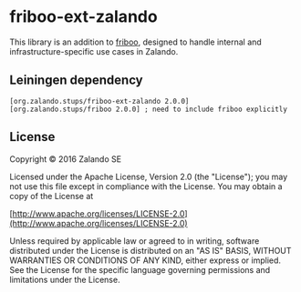 # friboo-ext-zalando

This library is an addition to [friboo](https://github.com/zalando/friboo), designed to handle internal and infrastructure-specific use cases in Zalando.

## Leiningen dependency

    [org.zalando.stups/friboo-ext-zalando 2.0.0]
    [org.zalando.stups/friboo 2.0.0] ; need to include friboo explicitly

## License

Copyright © 2016 Zalando SE

Licensed under the Apache License, Version 2.0 (the "License");
you may not use this file except in compliance with the License.
You may obtain a copy of the License at

   [http://www.apache.org/licenses/LICENSE-2.0](http://www.apache.org/licenses/LICENSE-2.0)

Unless required by applicable law or agreed to in writing, software
distributed under the License is distributed on an "AS IS" BASIS,
WITHOUT WARRANTIES OR CONDITIONS OF ANY KIND, either express or implied.
See the License for the specific language governing permissions and
limitations under the License.
